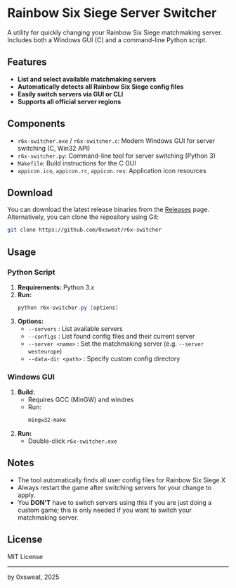 # Rainbow Six Siege Server Switcher

A utility for quickly changing your Rainbow Six Siege matchmaking server. Includes both a Windows GUI (C) and a command-line Python script.

## Features
- **List and select available matchmaking servers**
- **Automatically detects all Rainbow Six Siege config files**
- **Easily switch servers via GUI or CLI**
- **Supports all official server regions**

## Components
- `r6x-switcher.exe` / `r6x-switcher.c`: Modern Windows GUI for server switching (C, Win32 API)
- `r6x-switcher.py`: Command-line tool for server switching (Python 3)
- `Makefile`: Build instructions for the C GUI
- `appicon.ico`, `appicon.rc`, `appicon.res`: Application icon resources

## Download
You can download the latest release binaries from the [Releases](https://github.com/0xsweat/r6x-switcher/releases) page.
Alternatively, you can clone the repository using Git:

```bash
git clone https://github.com/0xsweat/r6x-switcher
```

## Usage

### Python Script
1. **Requirements:** Python 3.x
2. **Run:**
   ```powershell
   python r6x-switcher.py [options]
   ```
3. **Options:**
   - `--servers` : List available servers
   - `--configs` : List found config files and their current server
   - `--server <name>` : Set the matchmaking server (e.g. `--server westeurope`)
   - `--data-dir <path>` : Specify custom config directory

### Windows GUI
1. **Build:**
   - Requires GCC (MinGW) and windres
   - Run:
     ```powershell
     mingw32-make
     ```
2. **Run:**
   - Double-click `r6x-switcher.exe`

## Notes
- The tool automatically finds all user config files for Rainbow Six Siege X
- Always restart the game after switching servers for your change to apply.
- You **DON'T** have to switch servers using this if you are just doing a custom game; this is only needed if you want to switch your matchmaking server.

## License
MIT License

---
by 0xsweat, 2025
